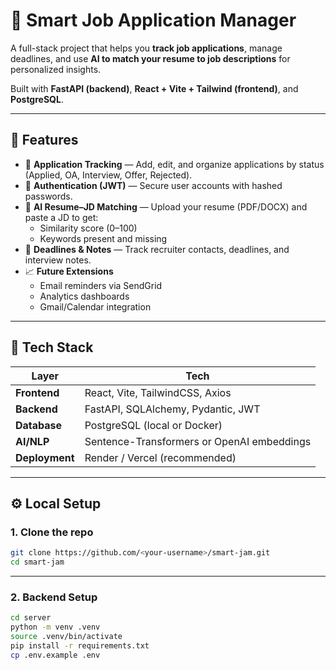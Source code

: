 # 💼 Smart Job Application Manager

A full-stack project that helps you **track job applications**, manage deadlines, and use **AI to match your resume to job descriptions** for personalized insights.

Built with **FastAPI (backend)**, **React + Vite + Tailwind (frontend)**, and **PostgreSQL**.

---

## 🚀 Features
- 🧾 **Application Tracking** — Add, edit, and organize applications by status (Applied, OA, Interview, Offer, Rejected).
- 🔐 **Authentication (JWT)** — Secure user accounts with hashed passwords.
- 🤖 **AI Resume–JD Matching** — Upload your resume (PDF/DOCX) and paste a JD to get:
  - Similarity score (0–100)
  - Keywords present and missing
- 📅 **Deadlines & Notes** — Track recruiter contacts, deadlines, and interview notes.
- 📈 **Future Extensions**
  - Email reminders via SendGrid
  - Analytics dashboards
  - Gmail/Calendar integration

---

## 🧩 Tech Stack
| Layer | Tech |
|-------|------|
| **Frontend** | React, Vite, TailwindCSS, Axios |
| **Backend** | FastAPI, SQLAlchemy, Pydantic, JWT |
| **Database** | PostgreSQL (local or Docker) |
| **AI/NLP** | Sentence-Transformers or OpenAI embeddings |
| **Deployment** | Render / Vercel (recommended) |

---

## ⚙️ Local Setup

### 1. Clone the repo
```bash
git clone https://github.com/<your-username>/smart-jam.git
cd smart-jam
```
---
### 2. Backend Setup
```bash
cd server
python -m venv .venv
source .venv/bin/activate
pip install -r requirements.txt
cp .env.example .env
```
